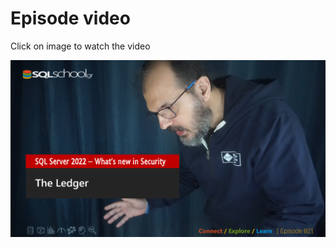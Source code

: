 # Episode video

Click on image to watch the video

[![Watch the video](./ytimage.png)](https://youtu.be/kHt0Us4QuHE)
